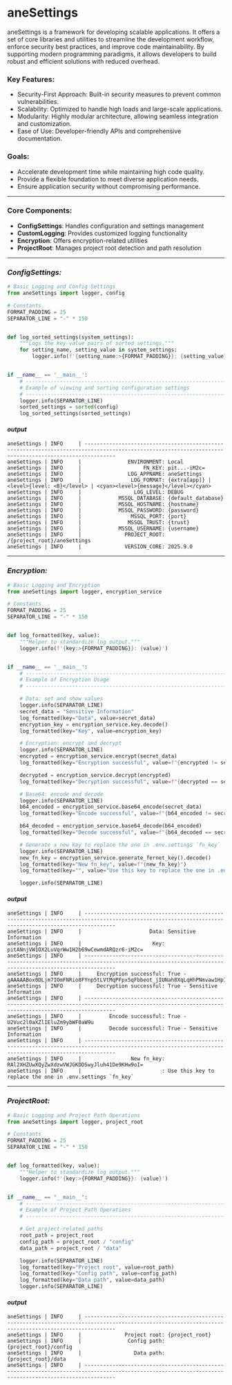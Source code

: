 
# aneSettings

aneSettings is a framework for developing scalable applications. It offers a set of core libraries and utilities to streamline the development workflow, enforce security best practices, and improve code maintainability. By supporting modern programming paradigms, it allows developers to build robust and efficient solutions with reduced overhead.

### Key Features:
- Security-First Approach: Built-in security measures to prevent common vulnerabilities.
- Scalability: Optimized to handle high loads and large-scale applications.
- Modularity: Highly modular architecture, allowing seamless integration and customization.
- Ease of Use: Developer-friendly APIs and comprehensive documentation.

### Goals:
- Accelerate development time while maintaining high code quality.
- Provide a flexible foundation to meet diverse application needs.
- Ensure application security without compromising performance.

---

### Core Components:
- **ConfigSettings**: Handles configuration and settings management
- **CustomLogging**: Provides customized logging functionality
- **Encryption**: Offers encryption-related utilities
- **ProjectRoot**: Manages project root detection and path resolution

---

### **_ConfigSettings:_**

```python
# Basic Logging and Config Settings
from aneSettings import logger, config

# Constants
FORMAT_PADDING = 25
SEPARATOR_LINE = "-" * 150


def log_sorted_settings(system_settings):
    """Logs the key-value pairs of sorted settings."""
    for setting_name, setting_value in system_settings:
        logger.info(f'{setting_name:>{FORMAT_PADDING}}: {setting_value}')


if __name__ == '__main__':
    # -------------------------------------------------------------------------------------------------
    # Example of viewing and sorting configuration settings
    # -------------------------------------------------------------------------------------------------
    logger.info(SEPARATOR_LINE)
    sorted_settings = sorted(config)
    log_sorted_settings(sorted_settings)
```

#### **_output_**

```shell
aneSettings | INFO     | ------------------------------------------------------------------------------------------------------------------------------------------------------
aneSettings | INFO     |               ENVIRONMENT: Local
aneSettings | INFO     |                    FN_KEY: pit...-iM2c=
aneSettings | INFO     |               LOG_APPNAME: aneSettings
aneSettings | INFO     |                LOG_FORMAT: {extra[app]} | <level>{level: <8}</level> | <cyan><level>{message}</level></cyan>
aneSettings | INFO     |                 LOG_LEVEL: DEBUG
aneSettings | INFO     |            MSSQL_DATABASE: {default_database}
aneSettings | INFO     |            MSSQL_HOSTNAME: {hostname}
aneSettings | INFO     |            MSSQL_PASSWORD: {password}
aneSettings | INFO     |                MSSQL_PORT: {port}
aneSettings | INFO     |               MSSQL_TRUST: {trust}
aneSettings | INFO     |            MSSQL_USERNAME: {username}
aneSettings | INFO     |              PROJECT_ROOT: /{project_root}/aneSettings
aneSettings | INFO     |              VERSION_CORE: 2025.9.0
```

---

### **_Encryption:_**

```python
# Basic Logging and Encryption
from aneSettings import logger, encryption_service

# Constants
FORMAT_PADDING = 25
SEPARATOR_LINE = "-" * 150


def log_formatted(key, value):
    """Helper to standardize log output."""
    logger.info(f'{key:>{FORMAT_PADDING}}: {value}')


if __name__ == '__main__':
    # -------------------------------------------------------------------------------------------------
    # Example of Encryption Usage
    # -------------------------------------------------------------------------------------------------

    # Data: set and show values
    logger.info(SEPARATOR_LINE)
    secret_data = "Sensitive Information"
    log_formatted(key="Data", value=secret_data)
    encryption_key = encryption_service.key.decode()
    log_formatted(key="Key", value=encryption_key)

    # Encryption: encrypt and decrypt
    logger.info(SEPARATOR_LINE)
    encrypted = encryption_service.encrypt(secret_data)
    log_formatted(key="Encryption successful", value=f"{encrypted != secret_data} - {encrypted.decode()}")

    decrypted = encryption_service.decrypt(encrypted)
    log_formatted(key="Decryption successful", value=f"{decrypted == secret_data} - {decrypted}")

    # Base64: encode and decode
    logger.info(SEPARATOR_LINE)
    b64_encoded = encryption_service.base64_encode(secret_data)
    log_formatted(key="Encode successful", value=f"{b64_encoded != secret_data} - {b64_encoded}")

    b64_decoded = encryption_service.base64_decode(b64_encoded)
    log_formatted(key="Decode successful", value=f"{b64_decoded == secret_data} - {b64_decoded}")

    # Generate a new key to replace the one in .env.settings `fn_key`
    logger.info(SEPARATOR_LINE)
    new_fn_key = encryption_service.generate_fernet_key().decode()
    log_formatted(key="New fn_key", value=f"{new_fn_key}")
    log_formatted(key="", value="Use this key to replace the one in .env.settings `fn_key`")

    logger.info(SEPARATOR_LINE)
```

#### **_output_**

```shell
aneSettings | INFO     | ------------------------------------------------------------------------------------------------------------------------------------------------------
aneSettings | INFO     |                      Data: Sensitive Information
aneSettings | INFO     |                       Key: pitANnjVW1OX2LuVqrWw1H2b69wCewmdARQzr6-iM2c=
aneSettings | INFO     | ------------------------------------------------------------------------------------------------------------------------------------------------------
aneSettings | INFO     |     Encryption successful: True - gAAAAABox0DLjm7IOmFNRio8FYnp5tLVtMqPFpx5qFbbeot_jIUNah8XqLqHhPNmvaw1HpIBe0ebsna7ou8BrVnQ9erv6Fr1VK_O7PC3xDDXQXSEnyA2WhE=
aneSettings | INFO     |     Decryption successful: True - Sensitive Information
aneSettings | INFO     | ------------------------------------------------------------------------------------------------------------------------------------------------------
aneSettings | INFO     |         Encode successful: True - U2Vuc2l0aXZlIEluZm9ybWF0aW9u
aneSettings | INFO     |         Decode successful: True - Sensitive Information
aneSettings | INFO     | ------------------------------------------------------------------------------------------------------------------------------------------------------
aneSettings | INFO     |                New fn_key: RAl2XHZUwXQyZwXdzwVWJGKDDSwyJluh41De9KHw9oI=
aneSettings | INFO     |                          : Use this key to replace the one in .env.settings `fn_key`
```

---

### **_ProjectRoot:_**

```python
# Basic Logging and Project Path Operations
from aneSettings import logger, project_root

# Constants
FORMAT_PADDING = 25
SEPARATOR_LINE = "-" * 150


def log_formatted(key, value):
    """Helper to standardize log output."""
    logger.info(f'{key:>{FORMAT_PADDING}}: {value}')


if __name__ == "__main__":
    # -------------------------------------------------------------------------------------------------
    # Example of Project Path Operations
    # -------------------------------------------------------------------------------------------------

    # Get project-related paths
    root_path = project_root
    config_path = project_root / "config"
    data_path = project_root / "data"

    logger.info(SEPARATOR_LINE)
    log_formatted(key="Project root", value=root_path)
    log_formatted(key="Config path", value=config_path)
    log_formatted(key="Data path", value=data_path)
    logger.info(SEPARATOR_LINE)
```

#### **_output_**

```shell
aneSettings | INFO     | ------------------------------------------------------------------------------------------------------------------------------------------------------
aneSettings | INFO     |              Project root: {project_root}
aneSettings | INFO     |               Config path: {project_root}/config
aneSettings | INFO     |                 Data path: {project_root}/data
aneSettings | INFO     | ------------------------------------------------------------------------------------------------------------------------------------------------------
```
